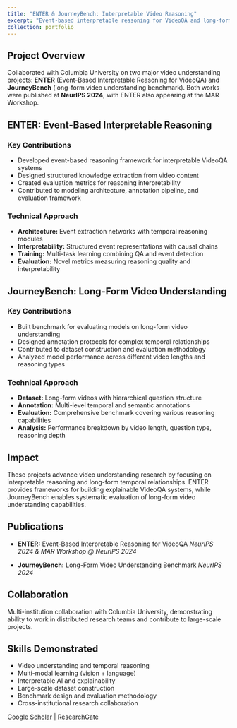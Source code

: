 ```yaml
---
title: "ENTER & JourneyBench: Interpretable Video Reasoning"
excerpt: "Event-based interpretable reasoning for VideoQA and long-form video understanding benchmarks (NeurIPS 2024)<br/><img src='/images/profile.png'>"
collection: portfolio
---
```


## Project Overview
Collaborated with Columbia University on two major video understanding projects: **ENTER** (Event-Based Interpretable Reasoning for VideoQA) and **JourneyBench** (long-form video understanding benchmark). Both works were published at **NeurIPS 2024**, with ENTER also appearing at the MAR Workshop.

## ENTER: Event-Based Interpretable Reasoning

### Key Contributions
- Developed event-based reasoning framework for interpretable VideoQA systems
- Designed structured knowledge extraction from video content
- Created evaluation metrics for reasoning interpretability
- Contributed to modeling architecture, annotation pipeline, and evaluation framework

### Technical Approach
- **Architecture:** Event extraction networks with temporal reasoning modules
- **Interpretability:** Structured event representations with causal chains
- **Training:** Multi-task learning combining QA and event detection
- **Evaluation:** Novel metrics measuring reasoning quality and interpretability

## JourneyBench: Long-Form Video Understanding

### Key Contributions
- Built benchmark for evaluating models on long-form video understanding
- Designed annotation protocols for complex temporal relationships
- Contributed to dataset construction and evaluation methodology
- Analyzed model performance across different video lengths and reasoning types

### Technical Approach
- **Dataset:** Long-form videos with hierarchical question structure
- **Annotation:** Multi-level temporal and semantic annotations
- **Evaluation:** Comprehensive benchmark covering various reasoning capabilities
- **Analysis:** Performance breakdown by video length, question type, reasoning depth

## Impact
These projects advance video understanding research by focusing on interpretable reasoning and long-form temporal relationships. ENTER provides frameworks for building explainable VideoQA systems, while JourneyBench enables systematic evaluation of long-form video understanding capabilities.

## Publications
- **ENTER:** Event-Based Interpretable Reasoning for VideoQA
  *NeurIPS 2024 & MAR Workshop @ NeurIPS 2024*

- **JourneyBench:** Long-Form Video Understanding Benchmark
  *NeurIPS 2024*

## Collaboration
Multi-institution collaboration with Columbia University, demonstrating ability to work in distributed research teams and contribute to large-scale projects.

## Skills Demonstrated
- Video understanding and temporal reasoning
- Multi-modal learning (vision + language)
- Interpretable AI and explainability
- Large-scale dataset construction
- Benchmark design and evaluation methodology
- Cross-institutional research collaboration

[Google Scholar](https://scholar.google.com/citations?user=Ft_qTcwAAAAJ&hl=en) | [ResearchGate](https://www.researchgate.net/profile/Hani-Al-Omari-2)
